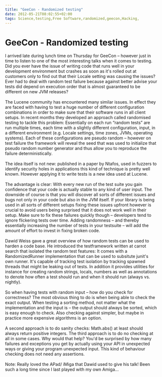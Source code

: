 ```yaml
---
title: "GeeCon - Randomized testing"
date: 2012-05-21T08:02:55+02:00
tags: Science,testing,Free Software,randomized,geecon,Hacking,
---
```


# GeeCon - Randomized testing


I arrived late during lunch time on Thursday for GeeCon – however just in time to listen to one of the most interesting 
talks when it comes to testing. Did you ever have the issue of writing code that runs well in your development 
environment but crashes as soon as it's rolled out at customers only to find out that their Locale setting was causing 
the issues? Ever had to deal with random test failure because against better advise your tests did depend on execution 
order that is almost guaranteed to be different on new JVM releases?<br><br>The Lucene community has encountered many 
similar issues. In effect they are faced with having to test a huge number of different configuration combinations in 
order to make sure that their software runs in all client setups. In recent months they developed an approach called 
randomised testing to tackle this problem: Essentially on each run “random tests” are run multiple times, each time 
with a slightly different configuration, input, in a different environment (e.g. Locale settings, time zones, JVMs, 
operating systems). Each of these configurations are pseudo random – however on test failure the framework will reveal 
the seed that was used to initialize that pseudo random number generator and thus allow you to reproduce the failure 
deterministically.<br><br>The idea itself is not new: published in a paper by Ntafos, used in fuzzers to identify 
security holes in applications this kind of technique is pretty well known. However applying it to write tests is a new 
idea used at Lucene.<br><br>The advantage is clear: With every new run of the test suite you gain confidence that your 
code is actually stable to any kind of user input. The downside of course is that you will discover all sorts of 
different issues and bugs not only in your code but also in the JVM itself. If your library is being used in all sorts 
of different setups fixing these issues upfront however is crucial to avoid users being surprised that it does not work 
well in their setup. Make sure to fix these failures quickly though – developers tend to ignore flickering tests over 
time. Adding randomness – and thereby essentially increasing the number of tests in your testsuite – will add the 
amount of effort to invest in fixing broken code.<br><br>Dawid Weiss gave a great overview of how random tests can be 
used to harden a code base. He introduced the testframework written at carrot search that isolated the random test 
features: It comes with a RandomizedRunner implementation that can be used to subsitute junit's own runner. It's 
capable of tracking test isolation by tracking spawned threads that might be leaking out of tests. In addition it 
provides utilities for instance for creating random strings, locals, numbers as well as annotations to denote how often 
a test should run and when it should run (always vs. nightly).<br><br>So when having tests with random input – how do 
you check for correctness? The most obvious thing to do is when being able to check the exact output. When testing a 
sorting method, not matter what the implementation and the input is – the output should always be sorted, which is easy 
enough to check. Also checking against simpler, but maybe in practice more expensive algorithms is an option.<br><br>A 
second approach is to do sanity checks: Math.abs() at least should always return positive integers. The third approach 
is to do no checking at all in some cases. Why would that help? You'd be surprised by how many failures and exceptions 
you get by actually using your API in unexpected ways or giving your program unexpected input. This kind of behaviour 
checking does not need any assertions.<br><br>Note: Really loved the APad/ iMiga that Dawid used to give his talk! Been 
such a long time since I last played with my own Amiga...<br>
